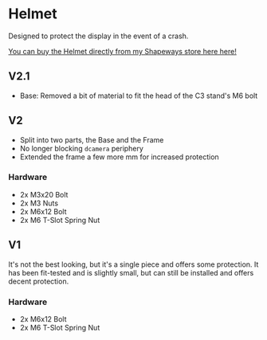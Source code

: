 # Helmet

Designed to protect the display in the event of a crash.

[You can buy the Helmet directly from my Shapeways store here here!](https://www.shapeways.com/shops/openeyerobot)

## V2.1

* Base: Removed a bit of material to fit the head of the C3 stand's M6 bolt

## V2

* Split into two parts, the Base and the Frame
* No longer blocking `dcamera` periphery
* Extended the frame a few more mm for increased protection

### Hardware

- 2x M3x20 Bolt
- 2x M3 Nuts
- 2x M6x12 Bolt
- 2x M6 T-Slot Spring Nut

## V1

It's not the best looking, but it's a single piece and offers some protection.
It has been fit-tested and is slightly small, but can still be installed and offers decent protection.

### Hardware

- 2x M6x12 Bolt
- 2x M6 T-Slot Spring Nut